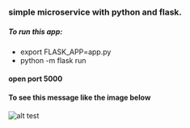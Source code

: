 ### simple microservice with python and flask.

##### To run this app:
- export FLASK_APP=app.py
- python -m flask run

#### open port 5000

#### To see this message like the image below

![alt test](mic.jpg)